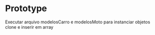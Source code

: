 # Prototype

Executar arquivo modelosCarro e modelosMoto para instanciar objetos clone e inserir em array